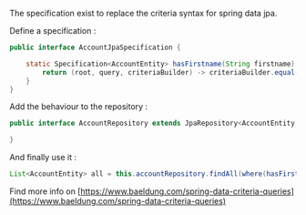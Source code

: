 The specification exist to replace the criteria syntax for spring data jpa.

Define a specification :

```java
public interface AccountJpaSpecification {

    static Specification<AccountEntity> hasFirstname(String firstname) {
        return (root, query, criteriaBuilder) -> criteriaBuilder.equal(root.get("firstname"), firstname);
    }
}
```

Add the behaviour to the repository :

```java
public interface AccountRepository extends JpaRepository<AccountEntity, UUID>, JpaSpecificationExecutor<AccountEntity> {

}
```

And finally use it :

```java
List<AccountEntity> all = this.accountRepository.findAll(where(hasFirstname(firstname)));
```

Find more info on [https://www.baeldung.com/spring-data-criteria-queries](https://www.baeldung.com/spring-data-criteria-queries)
